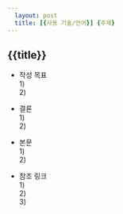 ```yaml
---  
  layout: post  
  title: [{사용 기술/언어}] {주제}
---  
```


## {{title}} 
  
* 작성 목표  
  1)   
  2)   
  
* 결론  
  1)   
  2)   

* 본문   
  1)   
  2)  

* 참조 링크  
  1)  
  2)  
  3)  
